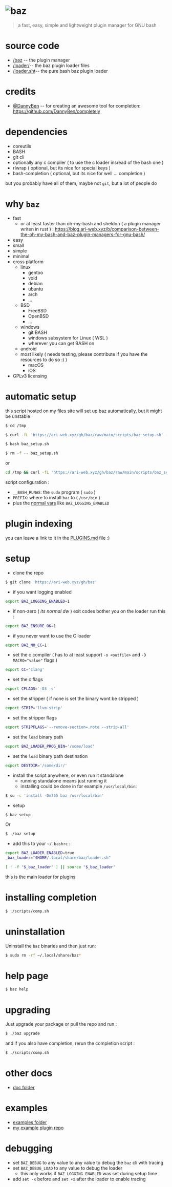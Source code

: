 <p align="center">
    <h1><img src="/logo.png" alt="baz" /></h1>
</p>

> a fast, easy, simple and lightweight plugin manager for GNU bash

# source code

-   [/baz](/baz) -- the plugin manager
-   [/loader/](/loader/)-- the baz plugin loader files
-   [/loader.sht](/loader.sht)-- the pure bash baz plugin loader

# credits

-   [@DannyBen](https://github.com/DannyBen) -- for creating an awesome tool for completion: https://github.com/DannyBen/completely

# dependencies

-   coreutils
-   BASH
-   git cli
-   optionally any c compiler ( to use the c loader insread of the bash one )
-   rlwrap ( optional, but its nice for special keys )
-   bash-completion ( optional, but its nice for well ... completion )

but you probably have all of them, maybe not `git`, but a lot of people do

# why `baz`

-   fast
    -   or at least faster than oh-my-bash and sheldon ( a plugin manager writen in rust ) : <https://blog.ari-web.xyz/b/comparison-between-the-oh-my-bash-and-baz-plugin-managers-for-gnu-bash/>
-   easy
-   small
-   simple
-   minimal
-   cross platform
    -   linux
        -   gentoo
        -   void
        -   debian
        -   ubuntu
        -   arch
        -   ...
    -   BSD
        -   FreeBSD
        -   OpenBSD
        -   ...
    -   windows
        -   git BASH
        -   windows subsystem for Linux ( WSL )
        -   wherever you can get BASH on
    -   android
    -   most likely ( needs testing, please contribute if you have the resources to do so :) )
        -   macOS
        -   iOS
-   GPLv3 licensing

# automatic setup

this script hosted on my files site will set up
baz automatically, but it might be unstable

```bash
$ cd /tmp

$ curl -fL 'https://ari-web.xyz/gh/baz/raw/main/scripts/baz_setup.sh' -o baz_setup.sh

$ bash baz_setup.sh

$ rm -f -- baz_setup.sh
```

or

```sh
cd /tmp && curl -fL 'https://ari-web.xyz/gh/baz/raw/main/scripts/baz_setup.sh' -o baz_setup.sh && bash baz_setup.sh && rm -f -- baz_setup.sh
```

script configuration :

-   `__BASH_RUNAS`: the `sudo` program ( `sudo` )
-   `PREFIX`: where to install `baz` to ( `/usr/bin` )
-   plus the [normal vars](#setup) like `BAZ_LOGGING_ENABLED`

# plugin indexing

you can leave a link to it in the [PLUGINS.md](/PLUGINS.md) file :)

# setup

-   clone the repo

```bash
$ git clone 'https://ari-web.xyz/gh/baz'
```

-   if you want logging enabled

```sh
export BAZ_LOGGING_ENABLED=1
```

-   if non-zero ( _its normal dw_ ) exit codes bother you on the loader run this :

```sh
export BAZ_ENSURE_OK=1
```

-   if you never want to use the C loader

```sh
export BAZ_NO_CC=1
```

-   set the c compiler ( has to at least support `-o <outfile>` and `-D MACRO="value"` flags )

```sh
export CC='clang'
```

-   set the c flags

```sh
export CFLAGS='-O3 -s'
```

-   set the stripper ( if none is set the binary wont be stripped )

```sh
export STRIP='llvm-strip'
```

-   set the stripper flags

```sh
export STRIPFLAGS='--remove-section=.note --strip-all'
```

-   set the `load` binary path

```bash
export BAZ_LOADER_PROG_BIN='/some/load'
```

-   set the `load` binary path destination

```bash
export DESTDIR='/some/dir/'
```

-   install the script anywhere, or even run it standalone
    -   running standalone means just running it
    -   installing could be done in for example `/usr/local/bin`:

```bash
$ su -c 'install -Dm755 baz /usr/local/bin'
```

-   setup

```bash
$ baz setup
```

Or

```bash
$ ./baz setup
```

-   add this to your `~/.bashrc` :

```bash
export BAZ_LOADER_ENABLED=true
_baz_loader="$HOME/.local/share/baz/loader.sh"

[ ! -f "$_baz_loader" ] || source "$_baz_loader"
```

this is the main loader for plugins

# installing completion

```bash
$ ./scripts/comp.sh
```

# uninstallation

Uninstall the `baz` binaries and then just run:

```sh
$ sudo rm -rf ~/.local/share/baz*
```

# help page

```bash
$ baz help
```

# upgrading

Just upgrade your package or pull the repo
and run :

```bash
$ ./baz upgrade
```

and if you also have completion, rerun the completion
script :

```bash
$ ./scripts/comp.sh
```

# other docs

-   [doc folder](/doc)

# examples

-   [examples folder](/examples)
-   [my example plugin repo](https://github.com/TruncatedDinosour/baz-example-plugin)

# debugging

-   set `BAZ_DEBUG` to any value to any value to debug the `baz` cli with tracing
-   set `BAZ_DEBUG_LOAD` to any value to debug the loader
    -   this only works if `BAZ_LOGGING_ENABLED` was set during setup time
-   add `set -x` before and `set +x` after the loader to enable tracing
